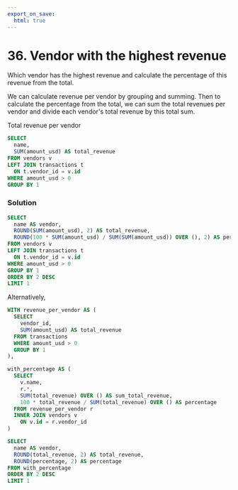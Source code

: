 ```yaml
---
export_on_save:
  html: true
---
```


# 36. Vendor with the highest revenue 

Which vendor has the highest revenue and calculate the percentage of this revenue from the total.

We can calculate revenue per vendor by grouping and summing.
Then to calculate the percentage from the total, we can sum the total revenues per vendor and divide each vendor's total revenue by this total sum.

Total revenue per vendor

```sql
SELECT 
  name,
  SUM(amount_usd) AS total_revenue
FROM vendors v 
LEFT JOIN transactions t
  ON t.vendor_id = v.id
WHERE amount_usd > 0
GROUP BY 1
```

### Solution

```sql
SELECT
  name AS vendor,
  ROUND(SUM(amount_usd), 2) AS total_revenue,
  ROUND(100 * SUM(amount_usd) / SUM(SUM(amount_usd)) OVER (), 2) AS percentage
FROM vendors v
LEFT JOIN transactions t
  ON t.vendor_id = v.id
WHERE amount_usd > 0
GROUP BY 1
ORDER BY 2 DESC
LIMIT 1
```

Alternatively,

```sql
WITH revenue_per_vendor AS (
  SELECT 
    vendor_id,
    SUM(amount_usd) AS total_revenue
  FROM transactions
  WHERE amount_usd > 0
  GROUP BY 1
),

with_percentage AS (
  SELECT 
    v.name,
    r.*,
    SUM(total_revenue) OVER () AS sum_total_revenue,
    100 * total_revenue / SUM(total_revenue) OVER () AS percentage
  FROM revenue_per_vendor r
  INNER JOIN vendors v
    ON v.id = r.vendor_id
)

SELECT 
  name AS vendor,
  ROUND(total_revenue, 2) AS total_revenue,
  ROUND(percentage, 2) AS percentage
FROM with_percentage
ORDER BY 2 DESC
LIMIT 1
```